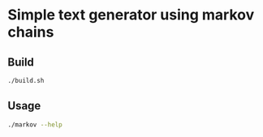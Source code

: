 # Simple text generator using markov chains

## Build
```bash
./build.sh
```

## Usage
```bash
./markov --help
```